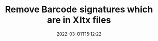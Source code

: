 ---
############################# Static ############################
layout: "auto-gen-signature"
date: 2022-03-01T15:12:22
draft: false
operation: Delete
signaturetype: Barcode
fileformat: Xltx
productName: .NET
lang: en
productCode: net
otherformats: pdf doc docx docm dot dotm dotx odt ott rtf xls xlsx xlsm xlsb csv ods ots xltx xltm ppt pptx pps ppsx odp otp potx potm pptm ppsm
breadcrumb: Put Barcode signature on Xltx for C#

############################# Head ############################
head_title: "Delete Barcode signatures from Xltx files in C#"
head_description: "Deletion of specific Barcode signatures from signed Xltx documents might be performed easily with short .NET code."

############################# Header ############################
title: "Remove Barcode signatures which are in Xltx files"
description: "Delete various Barcode signatures from Xltx documents. Removing Barcode signatures requires simple C# code."
bg_image: "https://cms.admin.containerize.com/templates/aspose/App_Themes/V3/images/bg/header1.png"
bg_overlay: false
button:
    enable: true

############################# SubMenu ############################
submenu:
    enable: true

    left:
        img_alt: "GroupDocs.Signature for .NET"
        image: "https://cms.admin.containerize.com/templates/groupdocs/images/product-logos/90x90-noborder/groupdocs-signature-net.png"
        product: "GroupDocs.Signature"
        platform: ".NET"



############################# About ############################
about:
    enable: true
    title: "Get information about GroupDocs.Signature for .NET API features"
    content: |
        [GroupDocs.Signature for .NET](https://products.groupdocs.com/signature/net/) API provides many ways to process your documents with electronic signatures. Digital signatures like text, image, barcode, QR-code, stamp, form-field and metadata are available. Customers have possibility to add, delete, edit, validate, or search digital signatures at PDF, Microsoft Word, Excel, PowerPoint and many other document formats. A vast number of useful features and settings are provided.
    

############################# Steps ############################
steps:
    enable: true
    title_left: "How to remove Barcode signatures from your Xltx document"
    content_left: |
        [GroupDocs.Signature for .NET](https://products.groupdocs.com/signature/net/) provides useful feature of clearing Xltx documents of Barcode signatures with a few lines of code.
        
        * Firstly, instantiate Signature object passing path to your document as a constructor parameter.
        * Then, create an approproate signature object and set up its unique identifier.
        * After that, invoke Delete method passing signature object which must be deleted.
        * Finally, process updation result.

    title_right: "System Requirements"
    content_right: |
        GroupDocs.Signature for .NET are supported on all major platforms and operating systems. Before executing the code below, please make sure that you have the following prerequisites installed on your system.

        * Operating systems: Microsoft Windows, Linux, MacOS
        * Development environments: Microsoft Visual Studio, Xamarin, MonoDevelop
        * Frameworks: .NET Framework, .NET Standard, .NET Core, Mono
        * Download the latest version of GroupDocs.Signature for .NET from [Nuget](https://www.nuget.org/packages/groupdocs.signature)
         
    code: |
        ```csharp    
                
        // Set up input Xltx file
        string filePath = "input.xltx";

        // Instantiate Signature for input file
        using (GroupDocs.Signature.Signature signature = new GroupDocs.Signature.Signature(filePath))
        {
                // Id of signature which is supposed to be deleted
                // such Id may be obtained as result of search operation
                string id = "07f83369-318b-41ad-a843-732417b912c2";

                // provide signature features to delete
                BarcodeSignature signatureToDelete = new BarcodeSignature()
                {
                    // set up particular signature id
                    SignatureId = id
                };

                // delete signature
                bool deleteResult = signature.Delete(signatureToDelete);

                // process deletion result
                if (deleteResult)
                {
                    Console.WriteLine("Signature was deleted successfully!");
                }
        }
        ```

############################# Demos ############################
demos:
    enable: true
    title: "Signing with Barcode signatures Live Demo"
    content: |
       Add various electronic signatures to Xltx file right now by visiting the [GroupDocs.Signature App](https://products.groupdocs.app/signature/family) website.          

############################# More Formats ############################
more_formats:
    enable: true
    title: "Signing Other Document Formats with Barcode using C#"
    content: |
        .NET Barcode signatures management API for documents and images. Add Barcode signatures to some of the popular file formats as stated below.
    format: 
       
       
back_to_top:
    enable: true
---